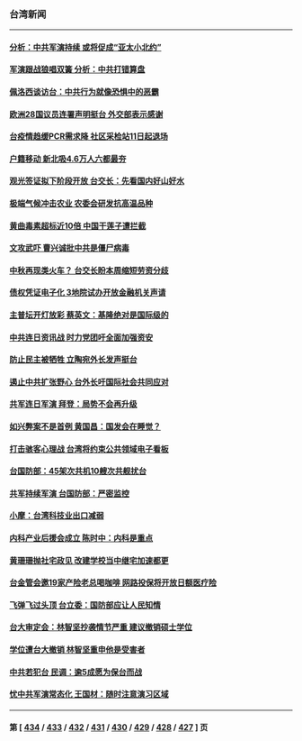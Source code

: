 ### 台湾新闻
---
#### [分析：中共军演持续 或将促成“亚太小北约”](../../pages/ncid1349361/n13798844.md) 
#### [军演跟战狼唱双簧 分析：中共打错算盘](../../pages/ncid1349361/n13799011.md) 
#### [佩洛西谈访台：中共行为就像恐惧中的恶霸](../../pages/ncid1349361/n13798920.md) 
#### [欧洲28国议员连署声明挺台 外交部表示感谢](../../pages/ncid1349361/n13798898.md) 
#### [台疫情趋缓PCR需求降 社区采检站11日起退场](../../pages/ncid1349361/n13798924.md) 
#### [户籍移动 新北吸4.6万人六都最夯](../../pages/ncid1349361/n13798923.md) 
#### [观光签证拟下阶段开放 台交长：先看国内好山好水](../../pages/ncid1349361/n13798926.md) 
#### [极端气候冲击农业 农委会研发抗高温品种](../../pages/ncid1349361/n13798928.md) 
#### [黄曲毒素超标近10倍 中国干莲子遭拦截](../../pages/ncid1349361/n13798930.md) 
#### [文攻武吓 曹兴诚批中共是僵尸病毒](../../pages/ncid1349361/n13798899.md) 
#### [中秋再现类火车？ 台交长盼本周缩短劳资分歧](../../pages/ncid1349361/n13798918.md) 
#### [债权凭证电子化 3地院试办开放金融机关声请](../../pages/ncid1349361/n13798906.md) 
#### [主普坛开灯放彩 蔡英文：基隆绝对是国际级的](../../pages/ncid1349361/n13798916.md) 
#### [中共连日资讯战 时力党团吁全面加强资安](../../pages/ncid1349361/n13798905.md) 
#### [防止民主被牺牲 立陶宛外长发声挺台](../../pages/ncid1349361/n13798901.md) 
#### [遏止中共扩张野心 台外长吁国际社会共同应对](../../pages/ncid1349361/n13798621.md) 
#### [共军连日军演 拜登：局势不会再升级](../../pages/ncid1349361/n13798903.md) 
#### [如兴弊案不是首例 黄国昌：国发会在睡觉？](../../pages/ncid1349361/n13798856.md) 
#### [打击骇客心理战 台湾将约束公共领域电子看板](../../pages/ncid1349361/n13798818.md) 
#### [台国防部：45架次共机10艘次共舰扰台](../../pages/ncid1349361/n13798875.md) 
#### [共军持续军演 台国防部：严密监控](../../pages/ncid1349361/n13798858.md) 
#### [小摩：台湾科技业出口减弱](../../pages/ncid1349361/n13798860.md) 
#### [内科产业后援会成立 陈时中：内科是重点](../../pages/ncid1349361/n13798833.md) 
#### [黄珊珊抛社宅政见 改建学校当中继宅加速都更](../../pages/ncid1349361/n13798848.md) 
#### [台金管会邀19家产险老总喝咖啡 网路投保将开放日额医疗险](../../pages/ncid1349361/n13798830.md) 
#### [飞弹飞过头顶 台立委：国防部应让人民知情](../../pages/ncid1349361/n13798849.md) 
#### [台大审定会：林智坚抄袭情节严重 建议撤销硕士学位](../../pages/ncid1349361/n13798841.md) 
#### [学位遭台大撤销 林智坚重申他是受害者](../../pages/ncid1349361/n13798835.md) 
#### [中共若犯台 民调：逾5成愿为保台而战](../../pages/ncid1349361/n13798803.md) 
#### [忧中共军演常态化 王国材：随时注意演习区域](../../pages/ncid1349361/n13798775.md) 

---
#### 第 [ [434](./434.md) / [433](./433.md) / [432](./432.md) / [431](./431.md) / [430](./430.md) / [429](./429.md) / [428](./428.md) / [427](./427.md) ] 页
